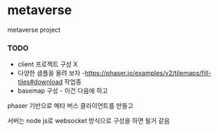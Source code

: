 # metaverse
metaverse project

### TODO
* client 프로젝트 구성 X
* 다양한 샘플을 올려 보자 -https://phaser.io/examples/v2/tilemaps/fill-tiles#download 작업중
* basemap 구성 - 이건 다음에 하고

phaser 기반으로 메타 버스 클라이언트를 만들고

서버는 node js로 websocket 방식으로 구성을 하면 될거 같음

